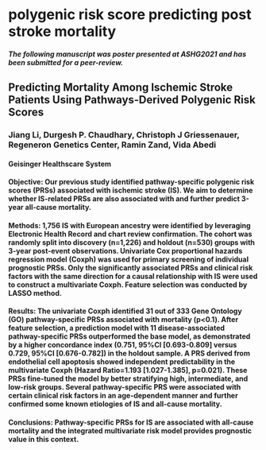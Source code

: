 # polygenic risk score predicting post stroke mortality

##### The following manuscript was poster presented at ASHG2021 and has been submitted for a peer-review. 
## Predicting Mortality Among Ischemic Stroke Patients Using Pathways-Derived Polygenic Risk Scores 
### Jiang Li, Durgesh P. Chaudhary, Christoph J Griessenauer, Regeneron Genetics Center, Ramin Zand, Vida Abedi
#### Geisinger Healthscare System

#### Objective: Our previous study identified pathway-specific polygenic risk scores (PRSs) associated with ischemic stroke (IS). We aim to determine whether IS-related PRSs are also associated with and further predict 3-year all-cause mortality. 
#### Methods: 1,756 IS with European ancestry were identified by leveraging Electronic Health Record and chart review confirmation. The cohort was randomly split into discovery (n=1,226) and holdout (n=530) groups with 3-year post-event observations. Univariate Cox proportional hazards regression model (Coxph) was used for primary screening of individual prognostic PRSs. Only the significantly associated PRSs and clinical risk factors with the same direction for a causal relationship with IS were used to construct a multivariate Coxph. Feature selection was conducted by LASSO method. 
#### Results: The univariate Coxph identified 31 out of 333 Gene Ontology (GO) pathway-specific PRSs associated with mortality (p<0.1). After feature selection, a prediction model with 11 disease-associated pathway-specific PRSs outperformed the base model, as demonstrated by a higher concordance index (0.751, 95%CI [0.693-0.809] versus 0.729, 95%CI [0.676-0.782]) in the holdout sample. A PRS derived from endothelial cell apoptosis showed independent predictability in the multivariate Coxph (Hazard Ratio=1.193 [1.027-1.385], p=0.021). These PRSs fine-tuned the model by better stratifying high, intermediate, and low-risk groups. Several pathway-specific PRS were associated with certain clinical risk factors in an age-dependent manner and further confirmed some known etiologies of IS and all-cause mortality.  
#### Conclusions: Pathway-specific PRSs for IS are associated with all-cause mortality and the integrated multivariate risk model provides prognostic value in this context.

